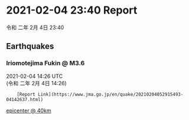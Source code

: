# 2021-02-04 23:40 Report
令和 二年 2月 4日 23:40

## Earthquakes
### Iriomotejima Fukin @ M3.6
2021-02-04 14:26 UTC  
        (令和 二年 2月 4日 14:26)
  
        [Report Link](https://www.jma.go.jp/en/quake/20210204052915493-04142637.html)  
[epicenter @ 40km](https://www.google.com/maps/place/24°06'00%22+123°36'00%22/@24.1,123.6,17z/data=!3m1!4b1!4m5!3m4!1s0x0:0x0!8m2!3d24.1!4d123.6)
